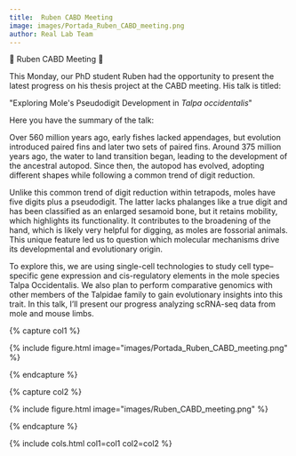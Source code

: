 ```yaml
---
title:  Ruben CABD Meeting
image: images/Portada_Ruben_CABD_meeting.png
author: Real Lab Team
---
```


🎉 Ruben CABD Meeting 🧬

This Monday, our PhD student Ruben had the opportunity to present the latest progress on his thesis project at the CABD meeting. His talk is titled:

"Exploring Mole's Pseudodigit Development in _Talpa occidentalis_"

Here you have the summary of the talk: 

Over 560 million years ago, early fishes lacked appendages, but evolution introduced paired fins and later two sets of paired fins. Around 375 million years ago, the water to land transition began, leading to the development of the ancestral autopod. Since then, the autopod has evolved, adopting different shapes while following a common trend of digit reduction.  

Unlike this common trend of digit reduction within tetrapods, moles have five digits plus a pseudodigit. The latter lacks phalanges like a true digit and has been classified as an enlarged sesamoid bone, but it retains mobility, which highlights its functionality. It contributes to the broadening of the hand, which is likely very helpful for digging, as moles are fossorial animals. This unique feature led us to question which molecular mechanisms drive its developmental and evolutionary origin. 

To explore this, we are using single-cell technologies to study cell type–specific gene expression and cis-regulatory elements in the mole species Talpa Occidentalis. We also plan to perform comparative genomics with other members of the Talpidae family to gain evolutionary insights into this trait. In this talk, I’ll present our progress analyzing scRNA-seq data from mole and mouse limbs. 

{% capture col1 %}

{% include figure.html image="images/Portada_Ruben_CABD_meeting.png" %}

{% endcapture %}

{% capture col2 %}

{% include figure.html image="images/Ruben_CABD_meeting.png" %}

{% endcapture %}

{% include cols.html col1=col1 col2=col2 %}


